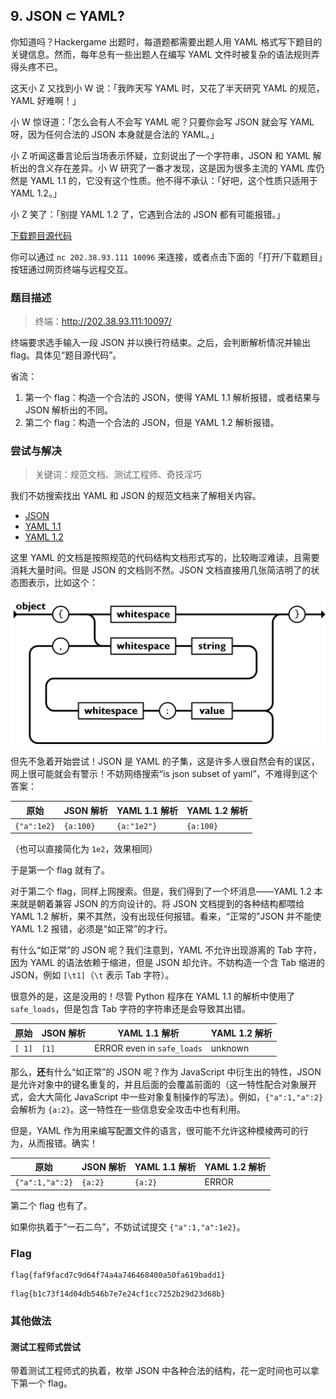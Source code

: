## 9. JSON ⊂ YAML?

你知道吗？Hackergame 出题时，每道题都需要出题人用 YAML 格式写下题目的关键信息。然而，每年总有一些出题人在编写 YAML 文件时被复杂的语法规则弄得头疼不已。

这天小 Z 又找到小 W 说：「我昨天写 YAML 时，又花了半天研究 YAML 的规范，YAML 好难啊！」

小 W 惊讶道：「怎么会有人不会写 YAML 呢？只要你会写 JSON 就会写 YAML 呀，因为任何合法的 JSON 本身就是合法的 YAML。」

小 Z 听闻这番言论后当场表示怀疑，立刻说出了一个字符串，JSON 和 YAML 解析出的含义存在差异。小 W 研究了一番才发现，这是因为很多主流的 YAML 库仍然是 YAML 1.1 的，它没有这个性质。他不得不承认：「好吧，这个性质只适用于 YAML 1.2。」

小 Z 笑了：「别提 YAML 1.2 了，它遇到合法的 JSON 都有可能报错。」

[下载题目源代码](./yaml_vs_json.py)

你可以通过 `nc 202.38.93.111 10096` 来连接，或者点击下面的「打开/下载题目」按钮通过网页终端与远程交互。

### 题目描述

> 终端：http://202.38.93.111:10097/

终端要求选手输入一段 JSON 并以换行符结束。之后，会判断解析情况并输出 flag。具体见“题目源代码”。

省流：

1. 第一个 flag：构造一个合法的 JSON，使得 YAML 1.1 解析报错，或者结果与 JSON 解析出的不同。
2. 第二个 flag：构造一个合法的 JSON，但是 YAML 1.2 解析报错。

### 尝试与解决

> 关键词：规范文档、测试工程师、奇技淫巧

我们不妨搜索找出 YAML 和 JSON 的规范文档来了解相关内容。

- [JSON](https://www.json.org/json-en.html)
- [YAML 1.1](https://yaml.org/spec/1.1/)
- [YAML 1.2](https://yaml.org/spec/1.2.2/)

这里 YAML 的文档是按照规范的代码结构文档形式写的，比较晦涩难读，且需要消耗大量时间。但是 JSON 的文档则不然。JSON 文档直接用几张简洁明了的状态图表示，比如这个：

![](./assets/json-object.png)

但先不急着开始尝试！JSON 是 YAML 的子集，这是许多人很自然会有的误区，网上很可能就会有警示！不妨网络搜索“is json subset of yaml”，不难得到这个答案：

|原始|JSON 解析|YAML 1.1 解析|YAML 1.2 解析|
|-|-|-|-|
|`{"a":1e2}`|`{a:100}`|`{a:"1e2"}`|`{a:100}`|

（也可以直接简化为 `1e2`，效果相同）

于是第一个 flag 就有了。

对于第二个 flag，同样上网搜索。但是，我们得到了一个坏消息——YAML 1.2 本来就是朝着兼容 JSON 的方向设计的。将 JSON 文档提到的各种结构都喂给 YAML 1.2 解析，果不其然，没有出现任何报错。看来，“正常的”JSON 并不能使 YAML 1.2 报错，必须是“如正常”的才行。

有什么“如正常”的 JSON 呢？我们注意到，YAML 不允许出现游离的 Tab 字符，因为 YAML 的语法依赖于缩进，但是 JSON 却允许。不妨构造一个含 Tab 缩进的 JSON，例如 `[\t1]`（`\t` 表示 Tab 字符）。

很意外的是，这是没用的！尽管 Python 程序在 YAML 1.1 的解析中使用了 `safe_loads`，但是包含 Tab 字符的字符串还是会导致其出错。

|原始|JSON 解析|YAML 1.1 解析|YAML 1.2 解析|
|-|-|-|-|
|`[	1]`|`[1]`|ERROR even in `safe_loads`|unknown|

那么，**还**有什么“如正常”的 JSON 呢？作为 JavaScript 中衍生出的特性，JSON 是允许对象中的键名重复的，并且后面的会覆盖前面的（这一特性配合对象展开式，会大大简化 JavaScript 中一些对象复制操作的写法）。例如，`{"a":1,"a":2}` 会解析为 `{a:2}`。这一特性在一些信息安全攻击中也有利用。

但是，YAML 作为用来编写配置文件的语言，很可能不允许这种模棱两可的行为，从而报错。确实！

|原始|JSON 解析|YAML 1.1 解析|YAML 1.2 解析|
|-|-|-|-|
|`{"a":1,"a":2}`|`{a:2}`|`{a:2}`|ERROR|

第二个 flag 也有了。

如果你执着于“一石二鸟”，不妨试试提交 `{"a":1,"a":1e2}`。

### Flag

```plain
flag{faf9facd7c9d64f74a4a746468400a50fa619badd1}
```

```plain
flag{b1c73f14d04db546b7e7e24cf1cc7252b29d23d68b}
```

### 其他做法

#### 测试工程师式尝试

带着测试工程师式的执着，枚举 JSON 中各种合法的结构，花一定时间也可以拿下第一个 flag。
